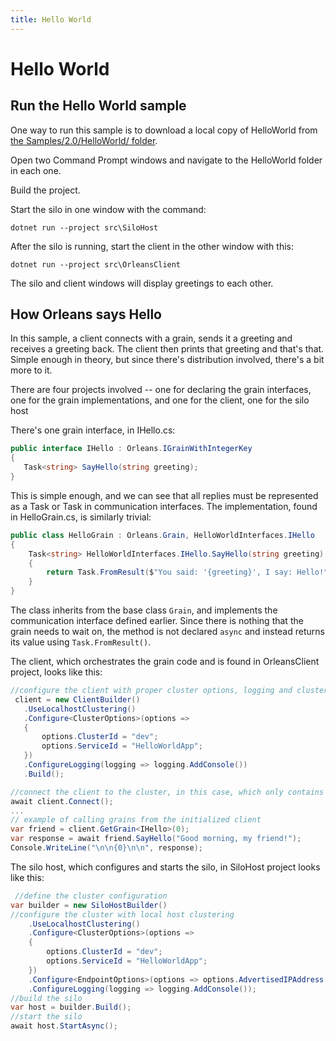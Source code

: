 ```yaml
---
title: Hello World
---
```


# Hello World

## Run the Hello World sample

One way to run this sample is to download a local copy of HelloWorld from [the Samples/2.0/HelloWorld/ folder](https://github.com/dotnet/orleans/tree/master/Samples/2.0/HelloWorld/).

Open two Command Prompt windows and navigate to the HelloWorld folder in each one.

Build the project.

Start the silo in one window with the command:

```
dotnet run --project src\SiloHost
```

After the silo is running, start the client in the other window with this:

```
dotnet run --project src\OrleansClient
```

The silo and client windows will display greetings to each other.

## How Orleans says Hello

In this sample, a client connects with a grain, sends it a greeting and receives a greeting back.
The client then prints that greeting and that's that.
Simple enough in theory, but since there's distribution involved, there's a bit more to it.

There are four projects involved -- one for declaring the grain interfaces, one for the grain implementations, and one for the client, one for the silo host

There's one grain interface, in IHello.cs:

``` csharp
public interface IHello : Orleans.IGrainWithIntegerKey
{
   Task<string> SayHello(string greeting);
}
```

This is simple enough, and we can see that all replies must be represented as a Task or Task<T> in communication interfaces.
The implementation, found in HelloGrain.cs, is similarly trivial:

``` csharp
public class HelloGrain : Orleans.Grain, HelloWorldInterfaces.IHello
{
    Task<string> HelloWorldInterfaces.IHello.SayHello(string greeting)
    {
        return Task.FromResult($"You said: '{greeting}', I say: Hello!");
    }
}
```

The class inherits from the base class `Grain`, and implements the communication interface defined earlier.
Since there is nothing that the grain needs to wait on, the method is not declared `async` and instead returns its value using `Task.FromResult()`.

The client, which orchestrates the grain code and is found in OrleansClient project, looks like this:

``` csharp
//configure the client with proper cluster options, logging and clustering
 client = new ClientBuilder()
   .UseLocalhostClustering()
   .Configure<ClusterOptions>(options =>
   {
       options.ClusterId = "dev";
       options.ServiceId = "HelloWorldApp";
   })
   .ConfigureLogging(logging => logging.AddConsole())
   .Build();

//connect the client to the cluster, in this case, which only contains one silo
await client.Connect();
...
// example of calling grains from the initialized client
var friend = client.GetGrain<IHello>(0);
var response = await friend.SayHello("Good morning, my friend!");
Console.WriteLine("\n\n{0}\n\n", response);
```

The silo host, which configures and starts the silo, in SiloHost project looks like this:

``` csharp
 //define the cluster configuration
var builder = new SiloHostBuilder()
//configure the cluster with local host clustering
    .UseLocalhostClustering()
    .Configure<ClusterOptions>(options =>
    {
        options.ClusterId = "dev";
        options.ServiceId = "HelloWorldApp";
    })
    .Configure<EndpointOptions>(options => options.AdvertisedIPAddress = IPAddress.Loopback)
    .ConfigureLogging(logging => logging.AddConsole());
//build the silo
var host = builder.Build();
//start the silo
await host.StartAsync();
```
